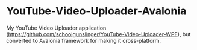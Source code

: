 # YouTube-Video-Uploader-Avalonia
My YouTube Video Uploader application (https://github.com/schoolgunslinger/YouTube-Video-Uploader-WPF), but converted to Avalonia framework for making it cross-platform.

